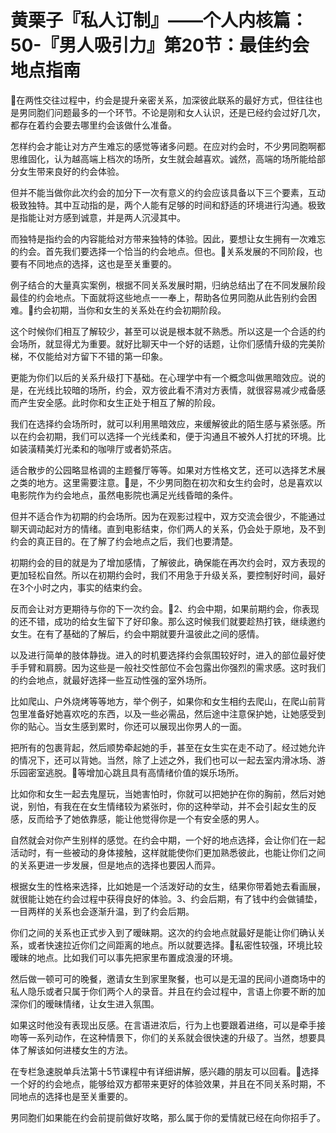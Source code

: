 # 黄栗子『私人订制』——个人内核篇：50-『男人吸引力』第20节：最佳约会地点指南

🎼在两性交往过程中，约会是提升亲密关系，加深彼此联系的最好方式，但往往也是男同胞们问题最多的一个环节。不论是刚和女人认识，还是已经约会过好几次，都存在着约会要去哪里约会该做什么准备。

怎样约会才能让对方产生难忘的感觉等诸多问题。在应对约会时，不少男同胞啊都思维固化，认为越高端上档次的场所，女生就会越喜欢。诚然，高端的场所能给部分女生带来良好的约会体验。

但并不能当做你此次约会的加分下一次有意义的约会应该具备以下三个要素，互动极致独特。其中互动指的是，两个人能有足够的时间和舒适的环境进行沟通。极致是指能让对方感到诚意，并是两人沉浸其中。

而独特是指约会的内容能给对方带来独特的体验。因此，要想让女生拥有一次难忘的约会。首先我们要选择一个恰当的约会地点。但也。🎼关系发展的不同阶段，也要有不同地点的选择，这也是至关重要的。

例子结合的大量真实案例，根据不同关系发展时期，归纳总结出了在不同发展阶段最佳的约会地点。下面就将这些地点一一奉上，帮助各位男同胞从此告别约会困难。🎼约会初期，当你和女生的关系处在约会初期阶段。

这个时候你们相互了解较少，甚至可以说是根本就不熟悉。所以这是一个合适的约会场所，就显得尤为重要。就好比聊天中一个好的话题，让你们感情升级的完美阶梯，不仅能给对方留下不错的第一印象。

更能为你们以后的关系升级打下基础。在心理学中有一个概念叫做黑暗效应。说的是，在光线比较暗的场所，约会，双方彼此看不清对方表情，就很容易减少戒备感而产生安全感。此时你和女生正处于相互了解的阶段。

我们在选择约会场所时，就可以利用黑暗效应，来缓解彼此的陌生感与紧张感。所以在约会初期，我们可以选择一个光线柔和，便于沟通且不被外人打扰的环境。比如装潢精美灯光柔和的咖啡厅或者奶茶店。

适合散步的公园略显格调的主题餐厅等等。如果对方性格文艺，还可以选择艺术展之类的地方。这里需要注意。🎼是，不少男同胞在初次和女生约会时，总是喜欢以电影院作为约会地点，虽然电影院也满足光线昏暗的条件。

但并不适合作为初期的约会场所。因为在观影过程中，双方交流会很少，不能通过聊天调动起对方的情绪。直到电影结束，你们两人的关系，仍会处于原地，及不到约会的真正目的。在了解了约会地点之后，我们也要清楚。

初期约会的目的就是为了增加感情，了解彼此，确保能在再次约会时，双方表现的更加轻松自然。所以在初期约会时，我们不用急于升级关系，要控制好时间，最好在3个小时之内，事实的结束约会。

反而会让对方更期待与你的下一次约会。🎼2、约会中期，如果前期约会，你表现的还不错，成功的给女生留下了好印象。那么这时候我们就要趁热打铁，继续邀约女生。在有了基础的了解后，约会中期就要升温彼此之间的感情。

以及进行简单的肢体静拢。进入的时机要选择约会氛围较好时，进入的部位最好使手手臂和肩膀。因为这些是一般社交性部位不会包露出你强烈的需求感。这时我们的约会地点，就最好选择一些互动性强的室外场所。

比如爬山、户外烧烤等等地方，举个例子，如果你和女生相约去爬山，在爬山前背包里准备好她喜欢吃的东西，以及一些必需品，然后途中注意保护她，让她感受到你的贴心。当女生感到累时，你还可以展现出你男人的一面。

把所有的包裹背起，然后顺势牵起她的手，甚至在女生实在走不动了。经过她允许的情况下，还可以背她。当然，除了上述之外，我们也可以一起去室内滑冰场、游乐园密室逃脱。🎼等增加心跳且具有高情绪价值的娱乐场所。

比如你和女生一起去鬼屋玩，当她害怕时，你就可以把她护在你的胸前，然后对她说，别怕，有我在在女生情绪较为紧张时，你的这种举动，并不会引起女生的反感，反而给予了她依靠感，能让他觉得你是一个有安全感的男人。

自然就会对你产生别样的感觉。在约会中期，一个好的地点选择，会让你们在一起活动时，有一些被动的身体接触，这样就能使你们更加熟悉彼此，也能让你们之间的关系更进一步发展，但是地点的选择也要因人而异。

根据女生的性格来选择，比如她是一个活泼好动的女生，结果你带着她去看画展，就很能让她在约会过程中获得良好的体验。3、约会后期，有了钱中约会做铺垫，一目两样的关系也会逐渐升温，到了约会后期。

你们之间的关系也正式步入到了暧昧期。这次的约会地点就最好是能让你们确认关系，或者快速拉近你们之间距离的地点。所以就要选择。🎼私密性较强，环境比较暧昧的地点。比如我们可以事先把家里布置成浪漫的环境。

然后做一顿可可的晚餐，邀请女生到家里聚餐，也可以是无温的民间小道商场中的私人隐乐或者只属于你们两个人的录音。并且在约会过程中，言语上你要不断的加深你们的暧昧情绪，让女生进入氛围。

如果这时他没有表现出反感。在言语进浓后，行为上也要跟着进络，可以是牵手接吻等一系列动作，在这种情景下，你们的关系就会很快速的升级了。当然，想要具体了解该如何进楼女生的方法。

在专栏急速脱单兵法第十5节课程中有详细讲解，感兴趣的朋友可以回看。🎼选择一个好的约会地点，能够给双方都带来更好的体验效果，并且在不同关系时期，不同地点的选择也是至关重要的。

男同胞们如果能在约会前提前做好攻略，那么属于你的爱情就已经在向你招手了。